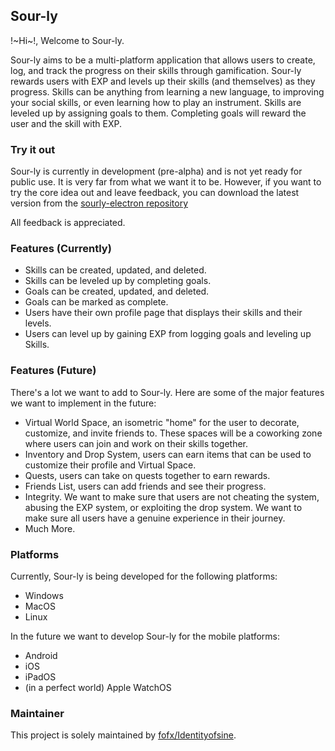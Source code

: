 ## Sour-ly

!~Hi~!, Welcome to Sour-ly.

Sour-ly aims to be a multi-platform application that allows users to create, log, and track the progress on their skills through gamification. Sour-ly rewards users with EXP and levels up their skills (and themselves) as they progress. Skills can be anything from learning a new language, to improving your social skills, or even learning how to play an instrument. Skills are leveled up by assigning goals to them. Completing goals will reward the user and the skill with EXP. 

### Try it out 

Sour-ly is currently in development (pre-alpha) and is not yet ready for public use. It is very far from what we want it to be. However, if you want to try the core idea out and leave feedback, you can download the latest version from the [sourly-electron repository](https://github.com/sour-ly/sourly-electron/.) 

All feedback is appreciated.

### Features (Currently)
- Skills can be created, updated, and deleted.
- Skills can be leveled up by completing goals.
- Goals can be created, updated, and deleted.
- Goals can be marked as complete.
- Users have their own profile page that displays their skills and their levels.
- Users can level up by gaining EXP from logging goals and leveling up Skills.

### Features (Future)

There's a lot we want to add to Sour-ly. Here are some of the major features we want to implement in the future:
- Virtual World Space, an isometric "home" for the user to decorate, customize, and invite friends to. These spaces will be a coworking zone where users can join and work on their skills together.
- Inventory and Drop System, users can earn items that can be used to customize their profile and Virtual Space.
- Quests, users can take on quests together to earn rewards.
- Friends List, users can add friends and see their progress.
- Integrity. We want to make sure that users are not cheating the system, abusing the EXP system, or exploiting the drop system. We want to make sure all users have a genuine experience in their journey.  
- Much More.

### Platforms
Currently, Sour-ly is being developed for the following platforms:
- Windows
- MacOS
- Linux

In the future we want to develop Sour-ly for the mobile platforms:
- Android
- iOS
- iPadOS
- (in a perfect world) Apple WatchOS 


### Maintainer

This project is solely maintained by [fofx/Identityofsine](https://github.com/Identityofsine). 

